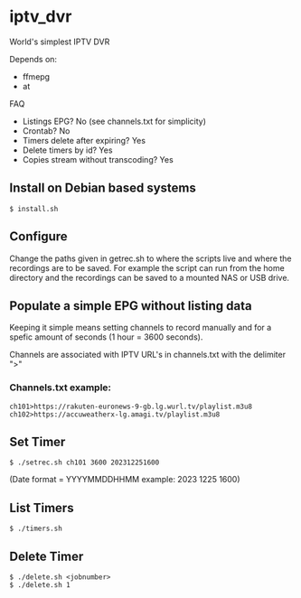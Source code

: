 # iptv_dvr
World's simplest IPTV DVR

Depends on:
- ffmepg
- at

FAQ
- Listings EPG? No (see channels.txt for simplicity)
- Crontab? No
- Timers delete after expiring? Yes
- Delete timers by id? Yes
- Copies stream without transcoding? Yes

## Install on Debian based systems
`$ install.sh`

## Configure
Change the paths given in getrec.sh to where the scripts live and where the recordings are to be saved. For example the script can run from the home directory and the recordings can be saved to a mounted NAS or USB drive.

## Populate a simple EPG without listing data
Keeping it simple means setting channels to record manually and for a spefic amount of seconds (1 hour = 3600 seconds).

Channels are associated with IPTV URL's in channels.txt with the delimiter ">"

### Channels.txt example:
```
ch101>https://rakuten-euronews-9-gb.lg.wurl.tv/playlist.m3u8
ch102>https://accuweatherx-lg.amagi.tv/playlist.m3u8
```

## Set Timer
`$ ./setrec.sh ch101 3600 202312251600`

(Date format = YYYYMMDDHHMM example: 2023 1225 1600)

## List Timers
`$ ./timers.sh`

## Delete Timer
```
$ ./delete.sh <jobnumber>
$ ./delete.sh 1
```
